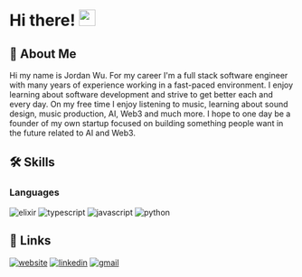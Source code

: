 # Hi there! <img src="https://media.giphy.com/media/hvRJCLFzcasrR4ia7z/giphy.gif" width="29px" height="29px">

## 🚀 About Me

Hi my name is Jordan Wu. For my career I'm a full stack software engineer with many years of experience working in a fast-paced environment. I enjoy learning about software development and strive to get better each and every day. On my free time I enjoy listening to music, learning about sound design, music production, AI, Web3 and much more. I hope to one day be a founder of my own startup focused on building something people want in the future related to AI and Web3.

## 🛠️ Skills

### Languages

![elixir](https://img.shields.io/badge/Elixir-4B275F?style=for-the-badge&logo=elixir&logoColor=white)
![typescript](https://img.shields.io/badge/TypeScript-3178C6?style=for-the-badge&logo=typescript&logoColor=white)
![javascript](https://img.shields.io/badge/JavaScript-323330?style=for-the-badge&logo=javascript&logoColor=F7DF1E)
![python](https://img.shields.io/badge/Python-3776AB?style=for-the-badge&logo=python&logoColor=white)

## 🔗 Links

[![website](https://img.shields.io/badge/Website-5340ff?style=for-the-badge&logo=Google-chrome&logoColor=white)](https://www.jordanwu.xyz/)
[![linkedin](https://img.shields.io/badge/Linkedin-0077B5?style=for-the-badge&logo=LinkedIn&logoColor=white)](linkedin.com/in/jordanswu)
[![gmail](https://img.shields.io/badge/Gmail-D14836?style=for-the-badge&logo=Gmail&logoColor=white)](mailto:jordan.spencer.wu@gmail.com)
